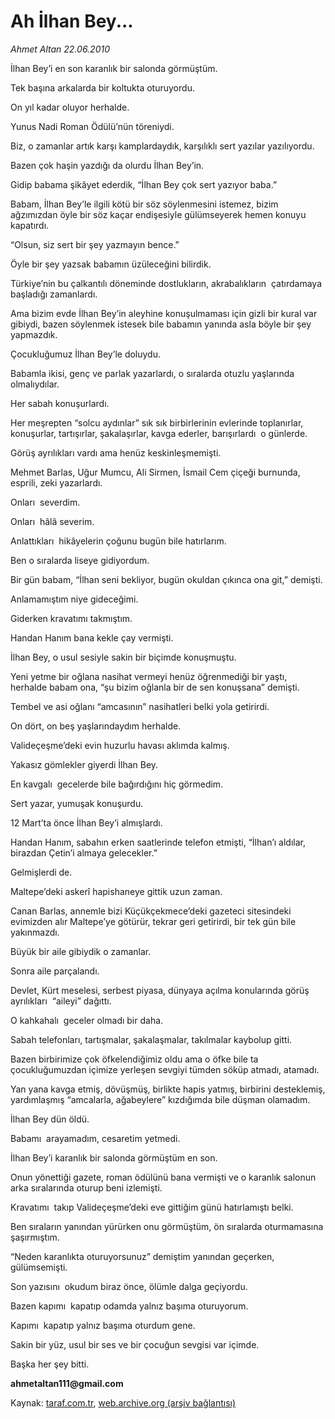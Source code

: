 # Ah İlhan Bey... 

*Ahmet Altan 22.06.2010*

<div class="yazi">
<p>İlhan Bey’i en son karanlık bir salonda görmüştüm.</p>
<p>Tek başına arkalarda bir koltukta oturuyordu.</p>
<p>On yıl kadar oluyor herhalde.</p>
<p>Yunus Nadi Roman Ödülü’nün töreniydi.</p>
<p>Biz, o zamanlar artık karşı kamplardaydık, karşılıklı sert yazılar yazılıyordu.</p>
<p>Bazen çok haşin yazdığı da olurdu İlhan Bey’in.</p>
<p>Gidip babama şikâyet ederdik, “İlhan Bey çok sert yazıyor baba.”</p>
<p>Babam, İlhan Bey’le ilgili kötü bir söz söylenmesini istemez, bizim ağzımızdan öyle bir söz kaçar endişesiyle gülümseyerek hemen konuyu kapatırdı.</p>
<p>“Olsun, siz sert bir şey yazmayın bence.”</p>
<p>Öyle bir şey yazsak babamın üzüleceğini bilirdik.</p>
<p>Türkiye’nin bu çalkantılı döneminde dostlukların, akrabalıkların  çatırdamaya başladığı zamanlardı.</p>
<p>Ama bizim evde İlhan Bey’in aleyhine konuşulmaması için gizli bir kural var gibiydi, bazen söylenmek istesek bile babamın yanında asla böyle bir şey yapmazdık.</p>
<p>Çocukluğumuz İlhan Bey’le doluydu.</p>
<p>Babamla ikisi, genç ve parlak yazarlardı, o sıralarda otuzlu yaşlarında olmalıydılar.</p>
<p>Her sabah konuşurlardı.</p>
<p>Her meşrepten “solcu aydınlar” sık sık birbirlerinin evlerinde toplanırlar, konuşurlar, tartışırlar, şakalaşırlar, kavga ederler, barışırlardı  o günlerde.</p>
<p>Görüş ayrılıkları vardı ama henüz keskinleşmemişti.</p>
<p>Mehmet Barlas, Uğur Mumcu, Ali Sirmen, İsmail Cem çiçeği burnunda, esprili, zeki yazarlardı.</p>
<p>Onları  severdim.</p>
<p>Onları  hâlâ severim.</p>
<p>Anlattıkları  hikâyelerin çoğunu bugün bile hatırlarım.</p>
<p>Ben o sıralarda liseye gidiyordum.</p>
<p>Bir gün babam, “İlhan seni bekliyor, bugün okuldan çıkınca ona git,” demişti.</p>
<p>Anlamamıştım niye gideceğimi.</p>
<p>Giderken kravatımı takmıştım.</p>
<p>Handan Hanım bana kekle çay vermişti.</p>
<p>İlhan Bey, o usul sesiyle sakin bir biçimde konuşmuştu.</p>
<p>Yeni yetme bir oğlana nasihat vermeyi henüz öğrenmediği bir yaştı,  herhalde babam ona, “şu bizim oğlanla bir de sen konuşsana” demişti.</p>
<p>Tembel ve asi oğlanı “amcasının” nasihatleri belki yola getirirdi.</p>
<p>On dört, on beş yaşlarındaydım herhalde.</p>
<p>Valideçeşme’deki evin huzurlu havası aklımda kalmış.</p>
<p>Yakasız gömlekler giyerdi İlhan Bey.</p>
<p>En kavgalı  gecelerde bile bağırdığını hiç görmedim.</p>
<p>Sert yazar, yumuşak konuşurdu.</p>
<p>12 Mart’ta önce İlhan Bey’i almışlardı.</p>
<p>Handan Hanım, sabahın erken saatlerinde telefon etmişti, “İlhan’ı aldılar, birazdan Çetin’i almaya gelecekler.”</p>
<p>Gelmişlerdi de.</p>
<p>Maltepe’deki askerî hapishaneye gittik uzun zaman.</p>
<p>Canan Barlas, annemle bizi Küçükçekmece’deki gazeteci sitesindeki evimizden alır Maltepe’ye götürür, tekrar geri getirirdi, bir tek gün bile yakınmazdı.</p>
<p>Büyük bir aile gibiydik o zamanlar.</p>
<p>Sonra aile parçalandı.</p>
<p>Devlet, Kürt meselesi, serbest piyasa, dünyaya açılma konularında görüş ayrılıkları  “aileyi” dağıttı.</p>
<p>O kahkahalı  geceler olmadı bir daha.</p>
<p>Sabah telefonları, tartışmalar, şakalaşmalar, takılmalar kaybolup gitti.</p>
<p>Bazen birbirimize çok öfkelendiğimiz oldu ama o öfke bile ta çocukluğumuzdan içimize yerleşen sevgiyi tümden söküp atmadı, atamadı.</p>
<p>Yan yana kavga etmiş, dövüşmüş, birlikte hapis yatmış, birbirini desteklemiş, yardımlaşmış “amcalarla, ağabeylere” kızdığımda bile düşman olamadım.</p>
<p>İlhan Bey dün öldü.</p>
<p>Babamı  arayamadım, cesaretim yetmedi.</p>
<p>İlhan Bey’i karanlık bir salonda görmüştüm en son.</p>
<p>Onun yönettiği gazete, roman ödülünü bana vermişti ve o karanlık salonun arka sıralarında oturup beni izlemişti.</p>
<p>Kravatımı  takıp Valideçeşme’deki eve gittiğim günü hatırlamıştı belki.</p>
<p>Ben sıraların yanından yürürken onu görmüştüm, ön sıralarda oturmamasına şaşırmıştım.</p>
<p>“Neden karanlıkta oturuyorsunuz” demiştim yanından geçerken, gülümsemişti.</p>
<p>Son yazısını  okudum biraz önce, ölümle dalga geçiyordu.</p>
<p>Bazen kapımı  kapatıp odamda yalnız başıma oturuyorum.</p>
<p>Kapımı  kapatıp yalnız başıma oturdum gene.</p>
<p>Sakin bir yüz, usul bir ses ve bir çocuğun sevgisi var içimde.</p>
<p>Başka her şey bitti.</p>
<p><b>ahmetaltan111@gmail.com</b></p></div>

Kaynak: [taraf.com.tr](http://www.taraf.com.tr:80/ahmet-altan/makale-ah-ilhan-bey.htm), [web.archive.org (arşiv bağlantısı)](http://web.archive.org/web/20100626000111/http://www.taraf.com.tr:80/ahmet-altan/makale-ah-ilhan-bey.htm)
